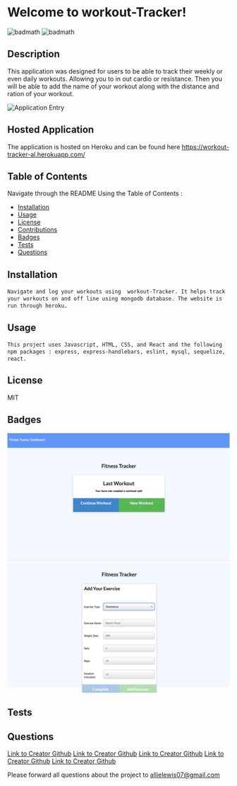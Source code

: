 # Welcome to workout-Tracker!
  ![badmath](https://img.shields.io/badge/license-MIT-green)
  ![badmath](https://img.shields.io/badge/build-passing-orange)



  ## Description
   This application was designed for users to be able to track their weekly or even daily workouts. Allowing you to in out cardio or resistance. Then you will be able to add the name of your workout along with the distance and ration of your workout.

   

   
   ![Application Entry](https://github.com/allielewis07/workout-Tracker)


   
    
  ## Hosted Application
  
   The application is hosted on Heroku and can be found here https://workout-tracker-al.herokuapp.com/
    
  ## Table of Contents
  Navigate through the README Using the Table of Contents : 

  * [Installation](#installation)
  * [Usage](#usage)
  * [License](#license)
  * [Contributions](#contributing)
  * [Badges](#badges)
  * [Tests](#tests)
  * [Questions](#questions)

  ## Installation
    Navigate and log your workouts using  workout-Tracker. It helps track your workouts on and off line using mongodb database. The website is run through heroku.

  ## Usage
    This project uses Javascript, HTML, CSS, and React and the following npm packages : express, express-handlebars, eslint, mysql, sequelize, react.

  ## License
  MIT


  ## Badges
  ![badmath](assets/homePage.png)
  ![badmath](assets/workoutapp2.jpg)
  

  ## Tests

  
  ## Questions
  [Link to Creator Github](https://github.com/sabinehutter)
  [Link to Creator Github](https://github.com/allielewis07)
  [Link to Creator Github](https://github.com/pault929)
  [Link to Creator Github](https://github.com/pankuanting102)
  [Link to Creator Github](https://github.com/blalbeharry)

  Please forward all questions about the project to [allielewis07@gmail.com](allielewis@gmail.com)
  
